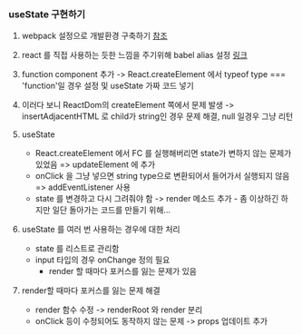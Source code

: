 ### useState 구현하기

1. webpack 설정으로 개발환경 구축하기
   [참조](https://berkbach.com/%EC%9B%B9%ED%8C%A9-webpack-%EA%B3%BC-%EB%B0%94%EB%B2%A8-babel-%EC%9D%84-%EC%9D%B4%EC%9A%A9%ED%95%9C-react-%EA%B0%9C%EB%B0%9C-%ED%99%98%EA%B2%BD-%EA%B5%AC%EC%84%B1%ED%95%98%EA%B8%B0-fb87d0027766/)

2. react 를 직접 사용하는 듯한 느낌을 주기위해 babel alias 설정
   [링크](https://www.daleseo.com/js-babel-resolver/)

3. function component 추가 -> React.createElement 에서 typeof type === 'function'일 경우 설정 및 useState 가짜 코드 넣기

4. 이러다 보니 ReactDom의 createElement 쪽에서 문제 발생 -> insertAdjacentHTML 로 child가 string인 경우 문제 해결, null 일경우 그냥 리턴

5. useState
   - React.createElement 에서 FC 를 실행해버리면 state가 변하지 않는 문제가 있었음 => updateElement 에 추가
   - onClick 을 그냥 넣으면 string type으로 변환되어서 들어가서 실행되지 않음 => addEventListener 사용
   - state 를 변경하고 다시 그려줘야 함 -> render 메소드 추가 - 좀 이상하긴 하지만 일단 돌아가는 코드를 만들기 위해...

6. useState 를 여러 번 사용하는 경우에 대한 처리
   - state 를 리스트로 관리함
   - input 타입의 경우 onChange 정의 필요
     - render 할 때마다 포커스를 잃는 문제가 있음

7. render할 때마다 포커스를 잃는 문제 해결
   - render 함수 수정 -> renderRoot 와 render 분리
   - onClick 등이 수정되어도 동작하지 않는 문제 -> props 업데이트 추가
